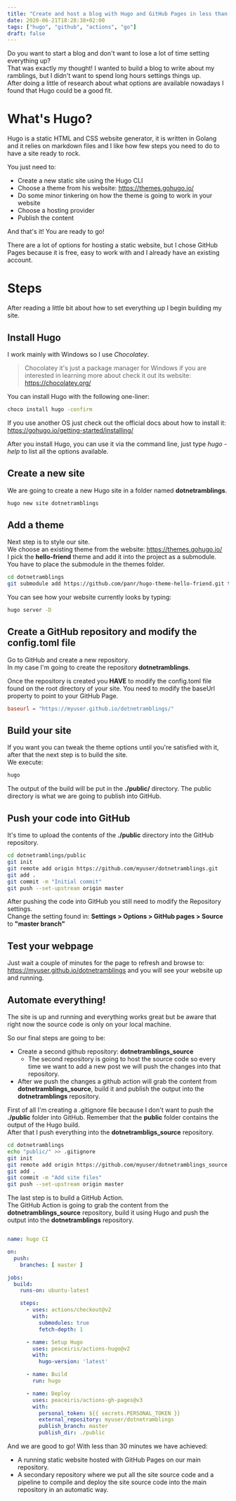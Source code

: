 ```yaml
---
title: "Create and host a blog with Hugo and GitHub Pages in less than 30 minutes"
date: 2020-06-21T18:28:38+02:00
tags: ["hugo", "github", "actions", "go"]
draft: false
---
```



Do you want to start a blog and don't want to lose a lot of time setting everything up?  
That was exactly my thought! I wanted to build a blog to write about my ramblings, but I didn't want to spend long hours settings things up.  
After doing a little of research about what options are available nowadays I found that Hugo could be a good fit.

# What's Hugo?

Hugo is a static HTML and CSS website generator, it is written in Golang and it relies on markdown files and I like how few steps you need to do to have a site ready to rock. 

You just need to:  

+ Create a new static site using the Hugo CLI
+ Choose a theme from his website: https://themes.gohugo.io/
+ Do some minor tinkering on how the theme is going to work in your website 
+ Choose a hosting provider
+ Publish the content

And that's it! You are ready to go!

There are a lot of options for hosting a static website, but I chose GitHub Pages because it is free, easy to work with and I already have an existing account. 


# Steps

After reading a little bit about how to set everything up I begin building my site.

## Install Hugo

I work mainly with Windows so I use *Chocolatey*.

> Chocolatey it's just a package manager for Windows if you are interested in learning more about check it out its website:  https://chocolatey.org/  

You can install Hugo with the following one-liner:

```bash
choco install hugo -confirm
```

If you use another OS just check out the official docs about how to install it:   
https://gohugo.io/getting-started/installing/

After you install Hugo, you can use it via the command line, just type _hugo -help_ to list all the options available.

## Create a new site

We are going to create a new Hugo site in a folder named **dotnetramblings**.

```bash
hugo new site dotnetramblings
```

## Add a theme

Next step is to style our site.   
We choose an existing theme from the website: https://themes.gohugo.io/    
I pick the **hello-friend** theme and add it into the project as a submodule. You have to place the submodule in the themes folder.

```bash
cd dotnetramblings
git submodule add https://github.com/panr/hugo-theme-hello-friend.git themes/hello-friend
```

You can see how your website currently looks by typing:

```bash
hugo server -D
```

## Create a GitHub repository and modify the config.toml file

Go to GitHub and create a new repository.   
In my case I'm going to create the repository **dotnetramblings**.   

Once the repository is created you **HAVE** to modify the config.toml file found on the root directory of your site. You need to modify the baseUrl property to point to your GitHub Page. 

```toml
baseurl = "https://myuser.github.io/dotnetramblings/"
```

## Build your site

If you want you can tweak the theme options until you're satisfied with it, after that the next step is to build the site.  
We execute: 

```bash
hugo
```

The output of the build will be put in the **./public/** directory. The public directory is what we are going to publish into GitHub.   


## Push your code into GitHub

It's time to upload the contents of the **./public** directory into the GitHub repository.

```bash
cd dotnetramblings/public
git init
git remote add origin https://github.com/myuser/dotnetramblings.git
git add .
git commit -m "Initial commit"
git push --set-upstream origin master
```

After pushing the code into GitHub you still need to modify the Repository settings.   
Change the setting found in: **Settings > Options > GitHub pages > Source**  to **"master branch"**

## Test your webpage

Just wait a couple of minutes for the page to refresh and browse to: https://myuser.github.io/dotnetramblings and you will see your website up and running.


## Automate everything!

The site is up and running and everything works great but be aware that right now the source code is only on your local machine.  

So our final steps are going to be:    

- Create a second github repository: **dotnetramblings_source**
  -  The second repository is going to host the source code so every time we want to add a new post we will push the changes into that repository.     
- After we push the changes a github action will grab the content from **dotnetramblings_source**, build it and publish the output into the **dotnetramblings** repository.

First of all I'm creating a .gitignore file because I don't want to push the **./public** folder into GitHub. Remember that the **public** folder contains the output of the Hugo build.   
After that I push everything into the **dotnetrambligs_source** repository.

```bash
cd dotnetramblings
echo "public/" >> .gitignore
git init
git remote add origin https://github.com/myuser/dotnetramblings_source.git
git add .
git commit -m "Add site files"
git push --set-upstream origin master

```
The last step is to build a GitHub Action.   
The GitHub Action is going to grab the content from the **dotnetramblings_source** repository, build it using Hugo and push the output into the **dotnetramblings** repository.

```yaml

name: hugo CI

on:
  push:
    branches: [ master ]

jobs:
  build:
    runs-on: ubuntu-latest

    steps:
      - uses: actions/checkout@v2
        with:
          submodules: true 
          fetch-depth: 1   

      - name: Setup Hugo
        uses: peaceiris/actions-hugo@v2
        with:
          hugo-version: 'latest'

      - name: Build
        run: hugo

      - name: Deploy
        uses: peaceiris/actions-gh-pages@v3
        with:
          personal_token: ${{ secrets.PERSONAL_TOKEN }}
          external_repository: myuser/dotnetramblings
          publish_branch: master
          publish_dir: ./public

```

And we are good to go! With less than 30 minutes we have achieved:  
- A running static website hosted with GitHub Pages on our main repository.
- A secondary repository where we put all the site source code and a pipeline to compile and deploy the site source code into the main repository in an automatic way.
